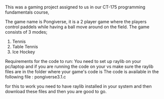 This was a gaming project assigned to us in our CT-175 programming fundamentals course, 

The game name is Pongiverse, it is a 2 player game where the players control paddels while having a ball move around on the field. The game consists of 3 modes;
1. Tennis
2. Table Tennis
3. Ice Hockey

Requirements for the code to run:
You need to set up raylib on your pc/laptop and if you are running the code on your vs make sure the raylib files are in the folder where your game's code is
The code is available in the following file : pongiverse3.1.c

for this to work you need to have raylib installed in your system and then download these files and then you are good to go.
